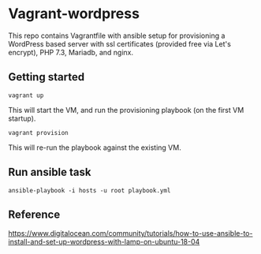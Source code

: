 # Vagrant-wordpress

This repo contains Vagrantfile with ansible setup for provisioning a WordPress based server with ssl certificates (provided free via Let's encrypt), PHP 7.3, Mariadb, and nginx.


## Getting started

```
vagrant up
```

This will start the VM, and run the provisioning playbook (on the first VM startup).


```
vagrant provision
```

This will re-run the playbook against the existing VM.

## Run ansible task

```
ansible-playbook -i hosts -u root playbook.yml
```

## Reference

https://www.digitalocean.com/community/tutorials/how-to-use-ansible-to-install-and-set-up-wordpress-with-lamp-on-ubuntu-18-04
